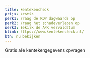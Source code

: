 ```yaml
---
title: Kentekencheck
prijs: Gratis
perk1: Vraag de RDW dagwaarde op  
perk2: Vraag het schadeverleden op
perk3: Bekijk de APK vervaldatum 
blink: https://www.kentekencheck.nl/
btn: nu bekijken
---
```

Gratis alle kentekengegevens opvragen